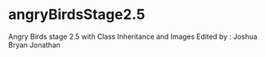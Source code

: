 # angryBirdsStage2.5
Angry Birds stage 2.5 with Class Inheritance and Images
Edited by : Joshua Bryan Jonathan